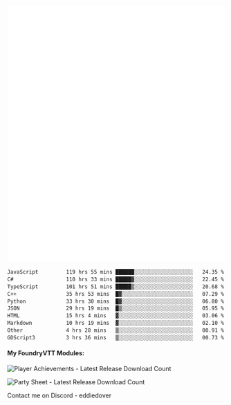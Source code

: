 
![](https://raw.githubusercontent.com/eddiedover/ghstats/master/generated/overview.svg)
![](https://raw.githubusercontent.com/eddiedover/ghstats/master/generated/languages.svg)

<!--START_SECTION:waka-->

```txt
JavaScript         119 hrs 55 mins ██████░░░░░░░░░░░░░░░░░░░   24.35 %
C#                 110 hrs 33 mins █████▓░░░░░░░░░░░░░░░░░░░   22.45 %
TypeScript         101 hrs 51 mins █████▒░░░░░░░░░░░░░░░░░░░   20.68 %
C++                35 hrs 53 mins  █▓░░░░░░░░░░░░░░░░░░░░░░░   07.29 %
Python             33 hrs 30 mins  █▓░░░░░░░░░░░░░░░░░░░░░░░   06.80 %
JSON               29 hrs 19 mins  █▒░░░░░░░░░░░░░░░░░░░░░░░   05.95 %
HTML               15 hrs 4 mins   ▓░░░░░░░░░░░░░░░░░░░░░░░░   03.06 %
Markdown           10 hrs 19 mins  ▓░░░░░░░░░░░░░░░░░░░░░░░░   02.10 %
Other              4 hrs 28 mins   ▒░░░░░░░░░░░░░░░░░░░░░░░░   00.91 %
GDScript3          3 hrs 36 mins   ▒░░░░░░░░░░░░░░░░░░░░░░░░   00.73 %
```

<!--END_SECTION:waka-->

#### My FoundryVTT Modules:

  ![Player Achievements - Latest Release Download Count](https://img.shields.io/badge/dynamic/json?label=Player%20Achievements%20-%20Downloads@latest&query=assets%5B1%5D.download_count&url=https%3A%2F%2Fapi.github.com%2Frepos%2FEddieDover%2Ffvtt-player-achievements%2Freleases%2Flatest)

  ![Party Sheet - Latest Release Download Count](https://img.shields.io/badge/dynamic/json?label=Party%20Sheet%20-%20Downloads@latest&query=assets%5B1%5D.download_count&url=https%3A%2F%2Fapi.github.com%2Frepos%2FEddieDover%2Ffvtt-party-sheet%2Freleases%2Flatest)

<a rel="me" href="https://techhub.social/@EddieDover"></a>

Contact me on Discord - eddiedover
